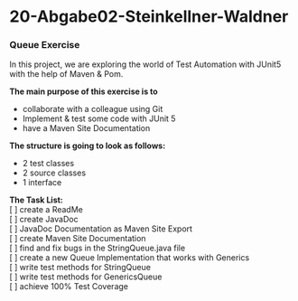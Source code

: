 # 20-Abgabe02-Steinkellner-Waldner #

### Queue Exercise ###

In this project, we are exploring the world of Test Automation with JUnit5 with the help of Maven & Pom. <br/>

<b>The main purpose of this exercise is to</b> <br/>
- collaborate with a colleague using Git <br/> 
- Implement & test some code with JUnit 5 <br/>
- have a Maven Site Documentation <br/>

<b>The structure is going to look as follows:</b> <br/>
- 2 test classes <br/>
- 2 source classes <br/> 
- 1 interface <br/>

<b>The Task List:</b> <br/>
[ ] create a ReadMe <br/>
[ ] create JavaDoc <br/>
[ ] JavaDoc Documentation as Maven Site Export <br/>
[ ] create Maven Site Documentation <br/>
[ ] find and fix bugs in the StringQueue.java file <br/>
[ ] create a new Queue Implementation that works with Generics <br/>
[ ] write test methods for StringQueue <br/>
[ ] write test methods for GenericsQueue <br/>
[ ] achieve 100% Test Coverage <br/>
